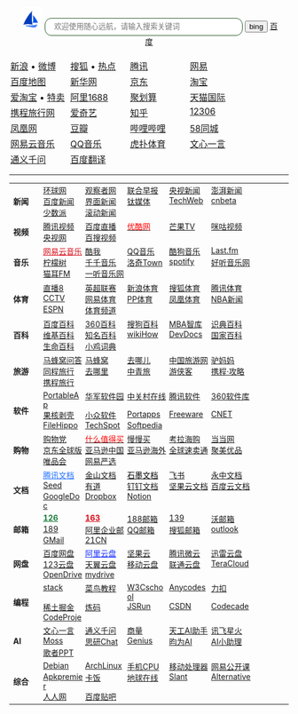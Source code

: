 
<style>
	.sxyhDiv_01 {
		text-align: center;
	  margin: 20px;
	}	
  .sxyhDiv_01 img {
	float: center;
	display:inline-block;
	}
	.sxyhDiv_02 {
		text-align: left;
	  width: 100px;
		display: inline-block;
 	  vertical-align: top;
	font-size:16px;
	  margin: 2px;
	}
	.sxyhDiv_03 {
		text-align: left;
	  width: 72px;
	  font-size:14px;
		display: inline-block;
 	  vertical-align: top;
	  margin: 0px;
	}	
</style>

<script>document.write('<style>body{  background-image: url('+navurl+'scripts/backmask.png), url('+navurl+'scripts/bingwallpaperurl.php);  background-repeat: no-repeat;  background-size: cover;  background-attachment: fixed;}<\/style>');</script>

<div class="sxyhDiv_01">
	<form action="https://cn.bing.com/search" target="_blank">
		<img src="/nav/logo.png">
		<input autocomplete="on" maxlength="100" size="40" name="q" type="texts" placeholder="欢迎使用随心远航，请输入搜索关键词" style="border:1px solid #225522;border-radius:12px;height: 28px;line-height: 28px;padding-left:16px" />
		<input type="submit" class="sxyh_search" value="bing" style="“ /></form>
</div>


<div class=" sxyhDiv_02">
		<a href="https://www.baidu.com" target="_blank">百度</a>
</div>
<div class="sxyhDiv_02">
	<a href="https://www.sina.com.cn" target="_blank">新浪</a> • <a href="https://weibo.com/" target="_blank">微博</a>
</div>
<div class="sxyhDiv_02">
	<a href="https://www.sohu.com" target="_blank">搜狐</a> • <a href="https://www.sohu.com/xtopic/TURBd01ERTJNRE13" target="_blank">热点</a>
</div>
<div class="sxyhDiv_02">
	<a href="https://www.qq.com" target="_blank">腾讯</a>
</div>
<div class="sxyhDiv_02">
	<a href="https://Fwww.163.com" target="_blank">网易</a>
</div>
<div class="sxyhDiv_02">
	<a href="https://map.baidu.com" target="_blank">百度地图</a>
</div>
<div class="sxyhDiv_02">
	<a href="http://www.xinhuanet.com/" target="_blank">新华网</a>
</div>
<div class="sxyhDiv_02">
	<a href="https://www.jd.com/" target="_blank">京东</a>
</div>
<div class="sxyhDiv_02">
	<a href="https://www.taobao.com/" target="_blank">淘宝</a>
</div>
<div class="sxyhDiv_02">
	<a href="https://s.click.taobao.com/8CXfaJu" target="_blank">爱淘宝</a> • <a href="https://mos.m.taobao.com/union/taobaoTMPC" target="_blank">特卖</a>
</div>
<div class="sxyhDiv_02">
	<a href="https://re.1688.com/" target="_blank">阿里1688</a>
</div>
<div class="sxyhDiv_02">
	<a href="https://www.taobao.com/go/act/sale/juhuasuan_01.php" target="_blank">聚划算</a>
</div>
<div class="sxyhDiv_02">
	<a href="https://www.tmall.hk/" target="_blank">天猫国际</a>
</div>
<div class="sxyhDiv_02">
	<a href="https://www.ctrip.com/" target="_blank">携程旅行网</a>
</div>
<div class="sxyhDiv_02">
	<a href="https://www.iqiyi.com/" target="_blank">爱奇艺</a>
</div>
<div class="sxyhDiv_02">
	<a href="https://www.zhihu.com/" target="_blank">知乎</a>
</div>
<div class="sxyhDiv_02">
	<a href="https://www.12306.cn/" target="_blank">12306</a>
</div>
<div class="sxyhDiv_02">
	<a href="https://www.ifeng.com/" target="_blank">凤凰网</a>
</div>
<div class="sxyhDiv_02">
	<a href="https://www.douban.com/" target="_blank">豆瓣</a>
</div>
<div class="sxyhDiv_02">
	<a href="https://www.bilibili.com/" target="_blank">哔哩哔哩</a>
</div>
<div class="sxyhDiv_02">
	<a href="https://58.com" target="_blank">58同城</a>
</div>
<div class="sxyhDiv_02">
	<a href="https://music.163.com/" target="_blank">网易云音乐</a>
</div>
<div class="sxyhDiv_02">
	<a href="https://y.qq.com/" target="_blank">QQ音乐</a>
</div>
<div class="sxyhDiv_02">
	<a href="https://www.hupu.com/" target="_blank">虎扑体育</a>
</div>
<div class="sxyhDiv_02">
	<a href="https://yiyan.baidu.com/" target="_blank">文心一言</a>
</div>
<div class="sxyhDiv_02">
	<a href="https://qianwen.aliyun.com/" target="_blank">通义千问</a>
</div>
<div class="sxyhDiv_02">
	<a href="https://fanyi.baidu.com/" target="_blank">百度翻译</a>
</div>

<hr size="1">
																										
<table cellpadding="0" cellspacing="0">
	<tr class="no-border">
		<td>
			<b><font class="sxyhDiv_03" style="width:40px">新闻</font></b>
		</td>
		<td>
			<div class="sxyhDiv_03">
				<a href="https://www.huanqiu.com" target="_blank">环球网</a>
			</div>
			<div class="sxyhDiv_03">
				<a href="https://www.guancha.cn/" target="_blank">观察者网</a>
			</div>
			<div class="sxyhDiv_03">
				<a href="http://www.quzaobao.com/" target="_blank">联合早报</a>
			</div>
			<div class="sxyhDiv_03">
				<a href="https://news.cctv.com/china/" target="_blank">央视新闻</a>
			</div>
			<div class="sxyhDiv_03">
				<a href="https://www.thepaper.cn/" target="_blank">澎湃新闻</a>
			</div>
			<div class="sxyhDiv_03">
				<a href="https://news.baidu.com/" target="_blank">百度新闻</a>
			</div>
			<div class="sxyhDiv_03">
				<a href="https://www.jiemian.com/" target="_blank">界面新闻</a>
			</div>
			<div class="sxyhDiv_03">
				<a href="https://www.tmtpost.com/" target="_blank"> 钛媒体</a>
			</div>
			<div class="sxyhDiv_03">
				<a href="https://www.techweb.com.cn/" target="_blank">TechWeb</a>
			</div>
			<div class="sxyhDiv_03">
				<a href="http://www.cn-beta.com/" target="_blank">cnbeta</a>
			</div>
			<div class="sxyhDiv_03">
				<a href="https://sspai.com/" target="_blank">少数派</a>
			</div>
			<div class="sxyhDiv_03">
				<a href="https://www.chinanews.com/scroll-news/news1.html" target="_blank">滚动新闻</a>
			</div>
			</div>
		</td>
	</tr>
	<tr class="no-border">
		<td>
			<b><font class="sxyhDiv_03" style="width:40px">视频</font></b>
		</td>
		<td>
			<div class="sxyhDiv_03">
				<a href="https://v.qq.com" target="_blank">腾讯视频</a>
			</div>
			<div class="sxyhDiv_03">
				<a href="https://live.baidu.com/" target="_blank">百度直播</a>
			</div>
			<div class="sxyhDiv_03">
				<a href="https://www.youku.com" target="_blank">
					<font color=red>优酷网</font>
				</a>
			</div>
			<div class="sxyhDiv_03">
				<a href="https://www.mgtv.com" target="_blank">芒果TV</a>
			</div>
			<div class="sxyhDiv_03">
				<a href="https://www.miguvideo.com/" target="_blank">咪咕视频</a>
			</div>
			<div class="sxyhDiv_03">
				<a href="https://tv.cctv.com/" target="_blank">央视网</a>
			</div>
			<div class="sxyhDiv_03">
				<a href="https://v.xiaodutv.com/" target="_blank">百搜视频</a>
			</div>
		</td>
	</tr>
		<tr class="no-border">
		<td>
			<b>
				<font class="sxyhDiv_03" style="width:40px">音乐</font>
			</b>
		</td>
		<td>
			<div class="sxyhDiv_03">
				<a target="_blank" href="https://music.163.com/" style="color:#d80a17">网易云音乐</a>
			</div>
			<div class="sxyhDiv_03">
				<a target="_blank" href="https://kuwo.cn/">酷我</a>
			</div>
			<div class="sxyhDiv_03">
				<a target="_blank" href="https://y.qq.com/">QQ音乐</a>
			</div>
			<div class="sxyhDiv_03">
				<a target="_blank" href="https://www.kugou.com/``">酷狗音乐</a>
			</div>
			<div class="sxyhDiv_03">
				<a target="_blank" href="https://www.last.fm/zh/">Last.fm</a>
			</div>
			<div class="sxyhDiv_03">
				<a target="_blank" href="http://ainm.cc/c/music/">柠檬树</a>
			</div>
			<div class="sxyhDiv_03">
				<a target="_blank" href="https://music.91q.com/">千千音乐</a>
			</div>
			<div class="sxyhDiv_03">
				<a target="_blank" href="https://ifish.fun/**">洛奇Town</a>
			</div>
			<div class="sxyhDiv_03">
				<a target="_blank" href="https://www.spotify.com">spotify</a>
			</div>
			<div class="sxyhDiv_03">
				<a target="_blank" href="http://www.htqyy.com/">好听音乐网</a>
			</div>
			<div class="sxyhDiv_03">
				<a target="_blank" href="https://www.missevan.com/">猫耳FM</a>
			</div>
			<div class="sxyhDiv_03">
				<a target="_blank" href="https://www.1ting.com/">一听音乐网</a>
			</div>
		</td>
	</tr>
	<tr class="no-border">
		<td>
			<b><font class="sxyhDiv_03" style="width:40px">体育</font></b>
		</td>
		<td>
			<div class="sxyhDiv_03">
				<a href="https://www.zhibo8.cc/" target="_blank">直播8</a>
			</div>
			<div class="sxyhDiv_03">
				<a href="https://sports.qq.com/premierleague/" target="_blank">英超联赛</a>
			</div>
			<div class="sxyhDiv_03">
				<a href="https://sports.sina.com.cn" target="_blank">新浪体育</a>
			</div>
			<div class="sxyhDiv_03">
				<a href="https://sports.sohu.com" target="_blank">搜狐体育</a>
			</div>
			<div class="sxyhDiv_03">
				<a href="https://sports.qq.com" target="_blank">腾讯体育</a>
			</div>
			<div class="sxyhDiv_03">
				<a href="http://sports.cntv.cn/" target="_blank">CCTV</a>
			</div>
			<div class="sxyhDiv_03">
				<a href="https://sports.163.com" target="_blank">网易体育</a>
			</div>
			<div class="sxyhDiv_03">
				<a href="http://www.ppsport.com/" target="_blank">PP体育</a>
			</div>
			<div class="sxyhDiv_03">
				<a href="https://sports.ifeng.com" target="_blank">凤凰体育</a>
			</div>
			<div class="sxyhDiv_03">
				<a href="https://sports.qq.com/nba/index.shtml" target="_blank">NBA新闻</a>
			</div>
			<div class="sxyhDiv_03">
				<a href="https://www.espn.com/" target="_blank">ESPN</a>
			</div>
			<div class="sxyhDiv_03">
				<a href="https://www.chinanews.com.cn/sports/" target="_blank">体育频道</a>
			</div>
		</td>
	</tr>
	<tr class="no-border">
		<td>
			<b><font class="sxyhDiv_03" style="width:40px">百科</font></b>
		</td>
		<td>
			<div class="sxyhDiv_03">
				<a href="https://baike.baidu.com/" target="_blank">百度百科</a>
			</div>
			<div class="sxyhDiv_03">
				<a href="https://baike.so.com/" target="_blank">360百科</a>
			</div>
			<div class="sxyhDiv_03">
				<a href="https://baike.sogou.com/" target="_blank">搜狗百科</a>
			</div>
			<div class="sxyhDiv_03">
				<a href="https://wiki.mbalib.com/" target="_blank">MBA智库</a>
			</div>
			<div class="sxyhDiv_03">
				<a href="https://shidian.baike.com/" target="_blank">识典百科</a>
			</div>
			<div class="sxyhDiv_03">
				<a href="https://zh.wikipedia.org/zh-cn/" target="_blank">维基百科</a>
			</div>
			<div class="sxyhDiv_03">
				<a href="https://www.qwbaike.cn/" target="_blank">知名百科</a>
			</div>
			<div class="sxyhDiv_03">
				<a href="https://zh.wikihow.com/" target="_blank">wikiHow</a>
			</div>
			<div class="sxyhDiv_03">
				<a href="https://devdocs.io/" target="_blank" title="只适于与程序员的一个编程语言百科网站。网站会对语言中各个涉及到的名词，加以解释，网站全为英文，专业性更强，适用性较窄。">DevDocs</a>
			</div>
			<div class="sxyhDiv_03">
				<a href="https://www.countryreports.org/countries/World.htm" target="_blank" title="一个比较系统性介绍世界上国家的百科网站。">国家百科</a>
			</div>
			<div class="sxyhDiv_03">
				<a href="https://eol.org/" target="_blank" title="介绍生活在地球上各种动植物的百科网站">生命百科</a>
			</div>
			<div class="sxyhDiv_03">
				<a href="https://jikipedia.com/" target="_blank">小鸡词典</a>
			</div>
		</td>
	</tr>
	<tr class="no-border">
		<td>
			<b><font class="sxyhDiv_03" style="width:40px">旅游</font></b>
		</td>
		<td>
			<div class="sxyhDiv_03">
				<a href="https://www.mafengwo.cn/wenda/" target="_blank">马蜂窝问答</a>
			</div>
			<div class="sxyhDiv_03">
				<a href="https://www.mafengwo.cn/" target="_blank">马蜂窝</a>
			</div>
			<div class="sxyhDiv_03">
				<a href="https://travel.qunar.com/" target="_blank">去哪儿</a>
			</div>
			<div class="sxyhDiv_03">
				<a href="http://www.ct.cn/" target="_blank">中国旅游网</a>
			</div>
			<div class="sxyhDiv_03">
				<a href="http://www.lvmama.com/" target="_blank">驴妈妈</a>
			</div>
			<div class="sxyhDiv_03">
				<a href="https://www.ly.com/" target="_blank">同程旅行</a>
			</div>
			<div class="sxyhDiv_03">
				<a href="https://cn.tripadvisor.com/" target="_blank">去哪里</a>
			</div>
			<div class="sxyhDiv_03">
				<a href="http://www.aoyou.com/" target="_blank">中青旅</a>
			</div>
			<div class="sxyhDiv_03">
				<a href="https://www.youxiake.com/" target="_blank">游侠客</a>
			</div>
			<div class="sxyhDiv_03">
				<a href="https://you.ctrip.com/" target="_blank">携程·攻略</a>
			</div>
			<div class="sxyhDiv_03">
				<a href="https://www.ctrip.com/" target="_blank">携程旅行</a>
			</div>
		</td>
	</tr>
	<tr class="no-border">
		<td>
			<b><font class="sxyhDiv_03" style="width:40px">软件</font></b>
		</td>
		<td>
			<div class="sxyhDiv_03">
				<a href="http://portableapps.com/" target="_blank" title="Portable Apps 便携软件">PortableAp</a>
			</div>
			<div class="sxyhDiv_03">
				<a href="https://www.onlinedown.net/" target="_blank">华军软件园</a>
			</div>
			<div class="sxyhDiv_03">
				<a href="https://www.zol.com.cn/" target="_blank">中关村在线</a>
			</div>
			<div class="sxyhDiv_03">
				<a href="https://pc.qq.com/" target="_blank">腾讯软件</a>
			</div>
			<div class="sxyhDiv_03">
				<a href="https://baoku.360.cn/" target="_blank">360软件库</a>
			</div>
			<div class="sxyhDiv_03">
				<a href="https://www.ghxi.com/" target="_blank">果核剥壳</a>
			</div>
			<div class="sxyhDiv_03">
				<a href="https://www.appinn.com/" target="_blank">小众软件</a>
			</div>
			<div class="sxyhDiv_03">
				<a href="https://portapps.io/" target="_blank">Portapps</a>
			</div>
			<div class="sxyhDiv_03">
				<a href="http://www.portablefreeware.com/" target="_blank">Freeware</a>
			</div>
			<div class="sxyhDiv_03">
				<a href="https://download.cnet.com/" target="_blank">CNET</a>
			</div>
			<div class="sxyhDiv_03">
				<a href="https://filehippo.com/" target="_blank">FileHippo</a>
			</div>
			<div class="sxyhDiv_03">
				<a href="https://www.techspot.com/downloads/" target="_blank">TechSpot</a>
			</div>
			<div class="sxyhDiv_03">
				<a href="https://www.softpedia.com/" target="_blank">Softpedia</a>
			</div>
  </td>
	</tr>
	<tr class="no-border">
		<td>
			<b><font class="sxyhDiv_03" style="width:40px">购物</font></b>
		</td>
		<td>
			<div class="sxyhDiv_03">
				<a href="https://gwdang.com/" target="_blank">购物党</a>
			</div>
			<div class="sxyhDiv_03">
				<a href="https://www.smzdm.com/" target="_blank"><font color=red>什么值得买</font></a>
			</div>
			<div class="sxyhDiv_03">
				<a href="http://manmanbuy.com/" target="_blank">慢慢买</a>
			</div>
			<div class="sxyhDiv_03">
				<a href="https://www.kaola.com/" target="_blank">考拉海购</a>
			</div>
			<div class="sxyhDiv_03">
				<a href="http://www.dangdang.com/" target="_blank">当当网</a>
			</div>
			<div class="sxyhDiv_03">
				<a href="https://global.jd.com/" target="_blank">京东全球版</a>
			</div>
			<div class="sxyhDiv_03">
				<a href="https://www.amazon.cn/" target="_blank">亚马逊中国</a>
			</div>
			<div class="sxyhDiv_03">
				<a href="https://www.amazon.cn/b?node=1403206071" target="_blank">亚马逊海外</a>
			</div>
			<div class="sxyhDiv_03">
				<a href="https://www.aliexpress.com/" target="_blank">全球速卖通</a>
			</div>
			<div class="sxyhDiv_03">
				<a href="http://bj.jumei.com/" target="_blank">聚美优品</a>
			</div>
			<div class="sxyhDiv_03">
				<a href="https://www.vip.com/" target="_blank">唯品会</a>
			</div>
			<div class="sxyhDiv_03">
				<a href="https://you.163.com/" target="_blank">网易严选</a>
			</div>
		</td>
	</tr>
	<tr class="no-border">
		<td>
			<b>
				<font class="sxyhDiv_03" style="width:40px">文档</font>
			</b>
		</td>
		<td>
			<div class="sxyhDiv_03">
				<a target="_blank" href="https://docs.qq.com/" style="color:#1e6fff;">腾讯文档</a>
			</div>
			<div class="sxyhDiv_03">
				<a target="_blank" href="https://www.kdocs.cn/">金山文档</a>
			</div>
			<div class="sxyhDiv_03">
				<a target="_blank" href="https://shimo.im/" style="color:#000000;">石墨文档</a>
			</div>
			<div class="sxyhDiv_03">
				<a target="_blank" href="https://docs.feishu.cn/">飞书</a>
			</div>
			<div class="sxyhDiv_03">
				<a target="_blank" href="https://www.yozocloud.cn/">永中文档</a>
			</div>
			<div class="sxyhDiv_03">
				<a target="_blank" href="https://seed.pgyer.com/">Seed</a>
			</div>
			<div class="sxyhDiv_03">
				<a target="_blank" href="https://note.youdao.com/">有道</a>
			</div>
			<div class="sxyhDiv_03">
				<a target="_blank" href="https://docs.dingtalk.com/">钉钉文档</a>
			</div>
			<div class="sxyhDiv_03">
				<a target="_blank" href="https://www.jianguoyun.com/static/html/office-landing/">坚果云文档</a>
			</div>
			<div class="sxyhDiv_03">
				<a target="_blank" href="https://pan.baidu.com/doc">百度云文档</a>
			</div>
			<div class="sxyhDiv_03">
				<a target="_blank" href="https://docs.google.com/">GoogleDoc</a>
			</div>
			<div class="sxyhDiv_03">
				<a target="_blank" href="https://www.dropbox.com/zh_CN/lp/create-docs-online" title="Dropbox Paper">Dropbox</a>
			</div>
			<div class="sxyhDiv_03">
				<a target="_blank" href="https://www.notion.so/">Notion</a>
			</div>
		</td>
	</tr>
	<tr class="no-border">
		<td>
			<b>
				<font class="sxyhDiv_03" style="width:40px">邮箱</font>
			</b>
		</td>
		<td>
			<div class="sxyhDiv_03">
				<a target="_blank" href="https://126.com/" style="color:#1e7e3e;"><b>126</b></a>
			</div>
			<div class="sxyhDiv_03">
				<a target="_blank" href="https://mail.163.com/" style="color:#d80a17"><b>163</b></a>
			</div>
			<div class="sxyhDiv_03">
				<a target="_blank" href="https://www.188.com/">188邮箱</a>
			</div>
			<div class="sxyhDiv_03">
				<a target="_blank" href="https://mail.10086.cn/">139</a>
			</div>
			<div class="sxyhDiv_03">
				<a target="_blank" href="https://mail.wo.cn/">沃邮箱</a>
			</div>
			<div class="sxyhDiv_03">
				<a target="_blank" href="https://webmail30.189.cn">189</a>
			</div>
			<div class="sxyhDiv_03">
				<a target="_blank" href="https://qiye.aliyun.com/">阿里企业邮</a>
			</div>
			<div class="sxyhDiv_03">
				<a target="_blank" href="https://exmail.qq.com/login">QQ邮箱</a>
			</div>
			<div class="sxyhDiv_03">
				<a target="_blank" href="https://mail.sohu.com">搜狐邮箱</a>
			</div>
			<div class="sxyhDiv_03">
				<a target="_blank" href="https://outlook.live.com/">outlook</a>
			</div>
			<div class="sxyhDiv_03">
				<a target="_blank" href="https://mail.google.com">GMail</a>
			</div>
			<div class="sxyhDiv_03">
				<a target="_blank" href="https://mail.21cn.com">21CN</a>
			</div>
		</td>
	</tr>
	<tr class="no-border">
		<td>
			<b>
				<font class="sxyhDiv_03" style="width:40px">网盘</font>
			</b>
		</td>
		<td>
			<div class="sxyhDiv_03">
				<a target="_blank" href="https://pan.baidu.com/">百度网盘</a>
			</div>
			<div class="sxyhDiv_03">
				<a target="_blank" href="https://www.aliyundrive.com/" style="color:#1730ff;">阿里云盘</a>
			</div>
			<div class="sxyhDiv_03">
				<a target="_blank" href="https://www.jianguoyun.com/">坚果云</a>
			</div>
			<div class="sxyhDiv_03">
				<a target="_blank" href="https://www.weiyun.com/">腾讯微云</a>
			</div>
			<div class="sxyhDiv_03">
				<a target="_blank" href="https://pan.xunlei.com/login">迅雷云盘</a>
			</div>
			<div class="sxyhDiv_03">
				<a target="_blank" href="https://www.123pan.com/login">123云盘</a>
			</div>
			<div class="sxyhDiv_03">
				<a target="_blank" href="https://cloud.189.cn">天翼云盘</a>
			</div>
			<div class="sxyhDiv_03">
				<a target="_blank" href="https://yun.139.com">移动云盘</a>
			</div>
			<div class="sxyhDiv_03">
				<a target="_blank" href="https://pan.wo.cn">联通云盘</a>
			</div>
			<div class="sxyhDiv_03">
				<a target="_blank" href="https://teracloud.jp/en/">TeraCloud</a>
			</div>
			<div class="sxyhDiv_03">
				<a target="_blank" href="https://www.opendrive.com/">OpenDrive</a>
			</div>
			<div class="sxyhDiv_03">
				<a target="_blank" href="https://www.mydrive.ch/">mydrive</a>
			</div>
		</td>
	</tr>
	<tr class="no-border">
		<td>
			<b>
				<font class="sxyhDiv_03" style="width:40px">编程</font>
			</b>
		</td>
		<td>
			<div class="sxyhDiv_03">
				<a href="https://stackoverflow.com/" target="_blank" title="stackoverflow">stack</a>
			</div>
			<div class="sxyhDiv_03">
				<a href="https://www.runoob.com/" target="_blank">菜鸟教程</a>
			</div>
			<div class="sxyhDiv_03">
				<a href="https://www.w3cschool.cn/" target="_blank">W3Cschool</a>
			</div>
			<div class="sxyhDiv_03">
				<a href="https://anycodes.cn/" target="_blank">Anycodes</a>
			</div>
			<div class="sxyhDiv_03">
				<a href="https://leetcode.cn/" target="_blank">力扣</a>
			</div>
			<div class="sxyhDiv_03">
				<a href="https://juejin.cn/" target="_blank">稀土掘金</a>
			</div>
			<div class="sxyhDiv_03">
				<a href="https://www.lintcode.com/" target="_blank">炼码</a>
			</div>
			<div class="sxyhDiv_03">
				<a href="https://jsrun.net/" target="_blank">JSRun</a>
			</div>
			<div class="sxyhDiv_03">
				<a href="https://www.csdn.net/" target="_blank"> CSDN</a>
			</div>
			<div class="sxyhDiv_03">
				<a href="https://www.codecademy.com/" target="_blank">Codecade</a>
			</div>
			<div class="sxyhDiv_03">
				<a href="https://www.codeproject.com/" target="_blank">CodeProje</a>
			</div>
		</td>
	</tr>
	<tr class="no-border">
		<td>
			<b>
				<font class="sxyhDiv_03" style="width:40px">AI</font>
			</b>
		</td>
		<td>
			<div class="sxyhDiv_03">
				<a target="_blank" href="https://yiyan.baidu.com/">文心一言</a>
			</div>
			<div class="sxyhDiv_03">
				<a target="_blank" href="https://qianwen.aliyun.com/">通义千问</a>
			</div>
			<div class="sxyhDiv_03">
				<a target="_blank" href="https://techday.sensetime.com/">商量</a>
			</div>
			<div class="sxyhDiv_03">
				<a target="_blank" href="https://tiangong.kunlun.com/">天工AI助手</a>
			</div>
			<div class="sxyhDiv_03">
				<a target="_blank" href="https://xinghuo.xfyun.cn/">讯飞星火</a>
			</div>
			<div class="sxyhDiv_03">
				<a target="_blank" href="https://https://moss.fastnlp.top/">Moss</a>
			</div>
			<div class="sxyhDiv_03">
				<a target="_blank" href="https://chat.ttext.cn/">思研Chat</a>
			</div>
			<div class="sxyhDiv_03">
				<a target="_blank" href="http://chat.apeto.cn">Genius</a>
			</div>
			<div class="sxyhDiv_03">
				<a target="_blank" href="https://ai.yunweikc.com/pages/index/index">昀为AI</a>
			</div>
			<div class="sxyhDiv_03">
				<a target="_blank" href="https://chatbot.js.cn">AI小助理</a>
			</div>
			<div class="sxyhDiv_03">
				<a target="_blank" href="https://gezhe.com/">歌者PPT</a>
			</div>																											 
		</td>
	</tr>
	<tr class="no-border">
		<td>
			<b>
				<font class="sxyhDiv_03" style="width:40px">综合</font>
			</b>
		</td>
		<td>
			<div class="sxyhDiv_03">
				<a href="https://www.debian.org/" target="_blank">Debian</a>
      </div>
			<div class="sxyhDiv_03">
				<a href="https://archlinux.org/" target="_blank">ArchLinux</a>
      </div>
			<div class="sxyhDiv_03">
				<a href="https://www.mydrivers.com/zhuanti/tianti/01/" target="_blank" title="手机CPU天梯图">手机CPU</a>
      </div>
			<div class="sxyhDiv_03">
				<a href="https://www.notebookcheck.net/Mobile-Processors-Benchmark-List.2436.0.html" target="_blank">移动处理器 </a>
      </div>
			<div class="sxyhDiv_03">
				<a href="https://open.163.com/" target="_blank">网易公开课</a>
      </div>
			<div class="sxyhDiv_03">
				<a href="https://apkpremier.com/" target="_blank">Apkpremier</a>
      </div>
			<div class="sxyhDiv_03">
				<a href="https://bbs.kafan.cn/forum.php" target="_blank">卡饭</a>
      </div>
			<div class="sxyhDiv_03">
				<a href="https://www.earthol.com/" target="_blank">地球在线</a>
      </div>
			<div class="sxyhDiv_03">
				<a href="https://www.slant.co/" target="_blank">Slant</a>
      </div>
			<div class="sxyhDiv_03">
				<a href="https://alternativeto.net/" target="_blank">Alternative</a>
      </div>
			<div class="sxyhDiv_03">
				<a href="http://renren.com/" target="_blank">人人网</a>
      </div>
			<div class="sxyhDiv_03">
				<a href="https://tieba.baidu.com/index.html" target="_blank">百度贴吧</a>
      </div>
		</td>
	</tr>
</table>

																																		
<!--
***********************************************************************
-->


<script>
	var r = g = b = 100;
	! function() {
		//封装方法，压缩之后减少文件大小
		function get_attribute(node, attr, default_value) {
			return node.getAttribute(attr) || default_value;
		}
		//封装方法，压缩之后减少文件大小
		function get_by_tagname(name) {
			return document.getElementsByTagName(name);
		}
		//获取配置参数
		function get_config_option() {
			var scripts = get_by_tagname("script"),
				script_len = scripts.length,
				script = scripts[script_len - 1]; //当前加载的script
			return {
				l: script_len, //长度，用于生成id用
				z: get_attribute(script, "zIndex", -1), //z-index
				o: get_attribute(script, "opacity", 0.3), //opacity
				c: get_attribute(script, "color", "" + r + "," + g +"," + b + ""), //color
				n: get_attribute(script, "count", 80) //count
			};
		}
		//设置canvas的高宽
		function set_canvas_size() {
			canvas_width = the_canvas.width = window.innerWidth || document.documentElement.clientWidth || document.body.clientWidth, 
			canvas_height = the_canvas.height = window.innerHeight || document.documentElement.clientHeight || document.body.clientHeight;
		}
	
		//绘制过程
		function draw_canvas() {
			context.clearRect(0, 0, canvas_width, canvas_height);
			//随机的线条和当前位置联合数组
			var e, i, d, x_dist, y_dist, dist; //临时节点
			//遍历处理每一个点
			random_lines.forEach(function(r, idx) {
				r.x += r.xa, 
				r.y += r.ya, //移动
				r.xa *= r.x > canvas_width || r.x < 0 ? -1 : 1, 
				r.ya *= r.y > canvas_height || r.y < 0 ? -1 : 1, //碰到边界，反向反弹
				context.fillRect(r.x - 0.5, r.y - 0.5, 1, 1); //绘制一个宽高为1的点
				//从下一个点开始
				for (i = idx + 1; i < all_array.length; i++) {
					e = all_array[i];
					//不是当前点
					if (null !== e.x && null !== e.y) {
							x_dist = r.x - e.x, //x轴距离 l
							y_dist = r.y - e.y, //y轴距离 n
							dist = x_dist * x_dist + y_dist * y_dist; //总距离, m
						dist < e.max && (e === current_point && dist >= e.max / 2 && (r.x -= 0.03 * x_dist, r.y -= 0.03 * y_dist), //靠近的时候加速
							d = (e.max - dist) / e.max, 
							context.beginPath(), 
							context.lineWidth = d / 2, 
							context.strokeStyle = "rgba(" + config.c + "," + (d + 0.9) + ")", 
							context.moveTo(r.x, r.y), 
							context.lineTo(e.x, e.y), 
							context.stroke());
					}
				}
			}), frame_func(draw_canvas);
			if (Math.floor(Math.random()*200) == 1){
			r=Math.floor(Math.random()*200);
			g=Math.floor(Math.random()*200);
			b=Math.floor(Math.random()*200);
			config.c = "" + r + "," + g +"," + b + "";
			//document.title = config.c;
			}
		}
		//创建画布，并添加到body中
		var the_canvas = document.createElement("canvas"), //画布
			config = get_config_option(), //配置
			canvas_id = "c_n" + config.l, //canvas id
			context = the_canvas.getContext("2d"), canvas_width, canvas_height, 
			frame_func = window.requestAnimationFrame || window.webkitRequestAnimationFrame || window.mozRequestAnimationFrame || window.oRequestAnimationFrame || window.msRequestAnimationFrame || function(func) {
				window.setTimeout(func, 1000 / 45);
			}, random = Math.random, 
			current_point = {
				x: null, //当前鼠标x
				y: null, //当前鼠标y
				max: 20000
			},
			all_array;
		the_canvas.id = canvas_id;
		the_canvas.style.cssText = "position:fixed;top:0;left:0;z-index:" + config.z + ";opacity:" + config.o;
		get_by_tagname("body")[0].appendChild(the_canvas);
		//初始化画布大小
	
		set_canvas_size(), window.onresize = set_canvas_size;
		//当时鼠标位置存储，离开的时候，释放当前位置信息
		window.onmousemove = function(e) {
			e = e || window.event, current_point.x = e.clientX, current_point.y = e.clientY;
		}, window.onmouseout = function() {
			current_point.x = null, current_point.y = null;
		};
		//随机生成config.n条线位置信息
		for (var random_lines = [], i = 0; config.n > i; i++) {
			var x = random() * canvas_width, //随机位置
				y = random() * canvas_height,
				xa = 2 * random() - 1, //随机运动方向
				ya = 2 * random() - 1;
			random_lines.push({
				x: x,
				y: y,
				xa: xa,
				ya: ya,
				max: 6000 //沾附距离
			});
		}
		all_array = random_lines.concat([current_point]);
		//0.1秒后绘制
		setTimeout(function() {
			draw_canvas();
		}, 0);
	}();
</script>